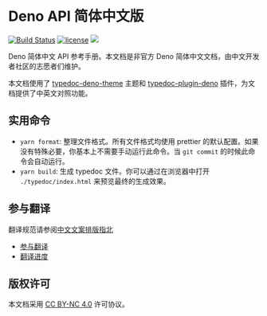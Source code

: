 # Deno API 简体中文版

[![Build Status](https://github.com/denodev/typedoc/workflows/ci/badge.svg?branch=master)](https://github.com/denodev/typedoc/actions)
[![license](https://img.shields.io/github/license/denodev/typedoc)](https://github.com/denodev/typedoc/blob/master/LICENSE)
[![](https://img.shields.io/badge/deno-v0.40.0-green.svg)](https://github.com/denoland/deno)

Deno 简体中文 API 参考手册。本文档是非官方 Deno 简体中文文档，由中文开发者社区的志愿者们维护。

本文档使用了 [typedoc-deno-theme](https://github.com/denodev/typedoc-deno-theme) 主题和 [typedoc-plugin-deno](https://github.com/denodev/typedoc-plugin-deno) 插件，为文档提供了中英文对照功能。

## 实用命令

- `yarn format`: 整理文件格式。所有文件格式均使用 prettier 的默认配置。如果没有特殊必要，你基本上不需要手动运行此命令。当 `git commit` 的时候此命令会自动运行。
- `yarn build`: 生成 typedoc 文件。你可以通过在浏览器中打开 `./typedoc/index.html` 来预览最终的生成效果。

## 参与翻译

翻译规范请参阅[中文文案排版指北](https://github.com/sparanoid/chinese-copywriting-guidelines)

- [参与翻译](https://github.com/denodev/typedoc/issues/4)
- [翻译进度](https://github.com/denodev/typedoc/issues/6)

## 版权许可

本文档采用 [CC BY-NC 4.0](https://creativecommons.org/licenses/by-nc/4.0/deed.zh) 许可协议。
